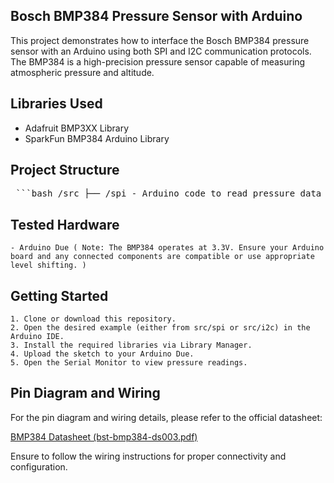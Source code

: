 ## Bosch BMP384 Pressure Sensor with Arduino

This project demonstrates how to interface the Bosch BMP384 pressure sensor with an Arduino using both SPI and I2C communication protocols. The BMP384 is a high-precision pressure sensor capable of measuring atmospheric pressure and altitude.


## Libraries Used

- Adafruit BMP3XX Library
- SparkFun BMP384 Arduino Library

## Project Structure

<pre> ```bash /src ├── /spi - Arduino code to read pressure data from the BMP384 via SPI └── /i2c - Arduino code to read pressure data from the BMP384 via I2C ``` </pre>

## Tested Hardware

    - Arduino Due ( Note: The BMP384 operates at 3.3V. Ensure your Arduino board and any connected components are compatible or use appropriate level shifting. )


## Getting Started

    1. Clone or download this repository.   
    2. Open the desired example (either from src/spi or src/i2c) in the Arduino IDE.
    3. Install the required libraries via Library Manager.  
    4. Upload the sketch to your Arduino Due.   
    5. Open the Serial Monitor to view pressure readings.


## Pin Diagram and Wiring

For the pin diagram and wiring details, please refer to the official datasheet:

[BMP384 Datasheet (bst-bmp384-ds003.pdf)](datasheet/bst-bmp384-ds003.pdf)

Ensure to follow the wiring instructions for proper connectivity and configuration.
